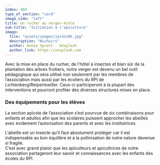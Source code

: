 ```yaml
---
index: 460
type_of_section: "card"
image_side: "left"
title: Un rucher au verger-école
sub-title: "Initiation à l'apiculture"
image:
  file: "assets/images/jardin05.jpg"
  description: "Nichoirs"
  author: Annie Spratt - Unsplash
  author_link: https://unsplash.com
---
```


Avec la mise en place du rucher, de l’hôtel à insectes et bien sûr de la plantation des arbres fruitiers, notre  verger est devenu un bel outil pédagogique qui sera utilisé non seulement par les membres de l’association mais aussi par les écoliers du RPI de Lichtenberg/Reipertswiller. Ceux-ci participeront à la plupart des interventions et pourront profiter des diverses structures mises en place.

### Des équipements pour les élèves  
La section apicole de l’association s’est pourvue de six combinaisons pour enfants et adultes afin que les scolaires puissent approcher les abeilles avec évidement l’autorisation des parents et avec les institutrices. 

L’abeille est un insecte  qu’il faut absolument protéger car il est indispensable au bon équilibre  et à la pollinisation de notre nature devenue si fragile.  
C’est avec grand plaisir que les apiculteurs et apicultrices de notre association partageront leur savoir et connaissances avec les enfants des écoles du RPI.